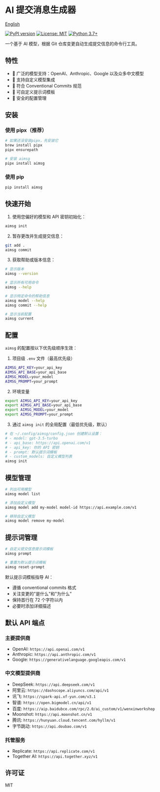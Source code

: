 # AI 提交消息生成器

[English](./README.md)

[![PyPI version](https://badge.fury.io/py/aimsg.svg)](https://badge.fury.io/py/aimsg)
[![License: MIT](https://img.shields.io/badge/License-MIT-yellow.svg)](https://opensource.org/licenses/MIT)
[![Python 3.7+](https://img.shields.io/badge/python-3.7+-blue.svg)](https://www.python.org/downloads/)

一个基于 AI 模型，根据 Git 仓库变更自动生成提交信息的命令行工具。

## 特性

- 🤖 广泛的模型支持：OpenAI、Anthropic、Google 以及众多中文模型
- 🔧 支持自定义模型集成
- 📝 符合 Conventional Commits 规范
- 🎯 可自定义提示词模板
- 🔑 安全的配置管理

## 安装

### 使用 pipx（推荐）

```bash
# 如果还没安装pipx，先安装它
brew install pipx
pipx ensurepath

# 安装 aimsg
pipx install aimsg
```

### 使用 pip

```bash
pip install aimsg
```

## 快速开始

1. 使用您偏好的模型和 API 密钥初始化：

```bash
aimsg init
```

2. 暂存更改并生成提交信息：

```bash
git add .
aimsg commit
```

3. 获取帮助或版本信息：

```bash
# 显示版本
aimsg --version

# 显示所有可用命令
aimsg --help

# 显示特定命令的帮助信息
aimsg model --help
aimsg commit --help

# 显示当前配置
aimsg current
```

## 配置

`aimsg` 的配置按以下优先级顺序生效：

1. 项目级 `.env` 文件（最高优先级）

```bash
AIMSG_API_KEY=your_api_key
AIMSG_API_BASE=your_api_base
AIMSG_MODEL=your_model
AIMSG_PROMPT=your_prompt
```

2. 环境变量

```bash
export AIMSG_API_KEY=your_api_key
export AIMSG_API_BASE=your_api_base
export AIMSG_MODEL=your_model
export AIMSG_PROMPT=your_prompt
```

3. 通过 `aimsg init` 的全局配置（最低优先级，默认）

```bash
# 在 ~/.config/aimsg/config.json 创建默认设置：
# - model: gpt-3.5-turbo
# - api_base: https://api.openai.com/v1
# - api_key: 你的 API 密钥
# - prompt: 默认提示词模板
# - custom_models: 自定义模型列表
aimsg init
```

## 模型管理

```bash
# 列出可用模型
aimsg model list

# 添加自定义模型
aimsg model add my-model model-id https://api.example.com/v1

# 移除自定义模型
aimsg model remove my-model
```

## 提示词管理

```bash
# 自定义提交信息提示词模板
aimsg prompt

# 重置为默认提示词模板
aimsg reset-prompt
```

默认提示词模板指导 AI：

- 遵循 conventional commits 格式
- 关注变更的"是什么"和"为什么"
- 保持首行在 72 个字符以内
- 必要时添加详细描述

## 默认 API 端点

### 主要提供商

- OpenAI: `https://api.openai.com/v1`
- Anthropic: `https://api.anthropic.com/v1`
- Google: `https://generativelanguage.googleapis.com/v1`

### 中文模型提供商

- DeepSeek: `https://api.deepseek.com/v1`
- 阿里云: `https://dashscope.aliyuncs.com/api/v1`
- 讯飞: `https://spark-api.xf-yun.com/v3.1`
- 智谱: `https://open.bigmodel.cn/api/v1`
- 百度: `https://aip.baidubce.com/rpc/2.0/ai_custom/v1/wenxinworkshop`
- Moonshot: `https://api.moonshot.cn/v1`
- 腾讯: `https://hunyuan.cloud.tencent.com/hyllm/v1`
- 字节跳动: `https://api.doubao.com/v1`

### 托管服务

- Replicate: `https://api.replicate.com/v1`
- Together AI: `https://api.together.xyz/v1`

## 许可证

MIT
